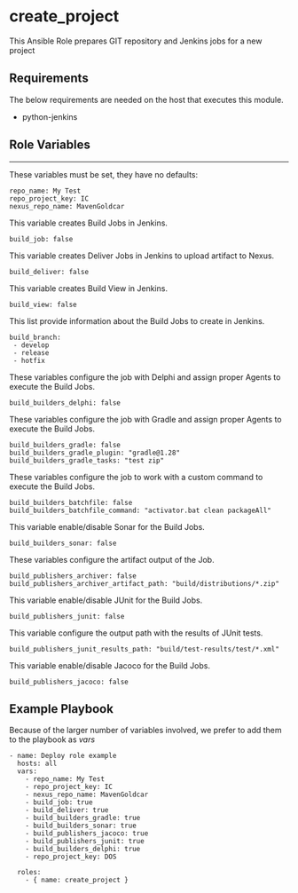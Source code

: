 create_project
========

This Ansible Role prepares GIT repository and Jenkins jobs for a new project

Requirements
------------

The below requirements are needed on the host that executes this module.

* python-jenkins

Role Variables
--------------
---

These variables must be set, they have no defaults:

    repo_name: My Test
    repo_project_key: IC
    nexus_repo_name: MavenGoldcar
    
This variable creates Build Jobs in Jenkins.

    build_job: false
    
This variable creates Deliver Jobs in Jenkins to upload artifact to Nexus.

    build_deliver: false
    
This variable creates Build View in Jenkins.

    build_view: false

This list provide information about the Build Jobs to create in Jenkins.

    build_branch:
     - develop
     - release
     - hotfix
    
These variables configure the job with Delphi and assign proper Agents to execute the Build Jobs.

    build_builders_delphi: false
    
These variables configure the job with Gradle and assign proper Agents to execute the Build Jobs.

    build_builders_gradle: false
    build_builders_gradle_plugin: "gradle@1.28"
    build_builders_gradle_tasks: "test zip"
    
These variables configure the job to work with a custom command to execute the Build Jobs.

    build_builders_batchfile: false
    build_builders_batchfile_command: "activator.bat clean packageAll"
    
This variable enable/disable Sonar for the Build Jobs.

    build_builders_sonar: false
    
These variables configure the artifact output of the Job.

    build_publishers_archiver: false
    build_publishers_archiver_artifact_path: "build/distributions/*.zip"
    
This variable enable/disable JUnit for the Build Jobs.

    build_publishers_junit: false
    
This variable configure the output path with the results of JUnit tests.

    build_publishers_junit_results_path: "build/test-results/test/*.xml"
    
This variable enable/disable Jacoco for the Build Jobs.

    build_publishers_jacoco: false

Example Playbook
-------------------------

Because of the larger number of variables involved, we prefer to add them to the playbook as _vars_

    - name: Deploy role example
      hosts: all
      vars:
        - repo_name: My Test
        - repo_project_key: IC
        - nexus_repo_name: MavenGoldcar
        - build_job: true
        - build_deliver: true
        - build_builders_gradle: true
        - build_builders_sonar: true
        - build_publishers_jacoco: true
        - build_publishers_junit: true
        - build_builders_delphi: true
        - repo_project_key: DOS

      roles:
        - { name: create_project }
